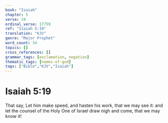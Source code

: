 ```yaml
---
book: "Isaiah"
chapter: 5
verse: 19
ordinal_verse: 17759
ref: "Isaiah 5:19"
translation: "KJV"
genre: "Major Prophet"
word_count: 34
topics: []
cross_references: []
grammar_tags: [exclamation, negation]
thematic_tags: [names-of-god]
tags: ["Bible","KJV","Isaiah"]
---
```


# Isaiah 5:19

That say, Let him make speed, and hasten his work, that we may see it: and let the counsel of the Holy One of Israel draw nigh and come, that we may know it!
